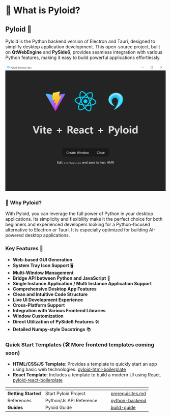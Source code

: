 # 💎 What is Pyloid?

## Pyloid 👋

Pyloid is the Python backend version of Electron and Tauri, designed to simplify desktop application development. This open-source project, built on **QtWebEngine** and **PySide6**, provides seamless integration with various Python features, making it easy to build powerful applications effortlessly.

![example_image](.gitbook/assets/example.png)

### 🚀 Why Pyloid?

With Pyloid, you can leverage the full power of Python in your desktop applications. Its simplicity and flexibility make it the perfect choice for both beginners and experienced developers looking for a Python-focused alternative to Electron or Tauri. It is especially optimized for building AI-powered desktop applications.

### Key Features 🚀

- **Web-based GUI Generation**
- **System Tray Icon Support** 🖥️
- **Multi-Window Management**
- **Bridge API between Python and JavaScript** 🌉
- **Single Instance Application / Multi Instance Application Support**
- **Comprehensive Desktop App Features**
- **Clean and Intuitive Code Structure**
- **Live UI Development Experience**
- **Cross-Platform Support**
- **Integration with Various Frontend Libraries**
- **Window Customization**
- **Direct Utilization of PySide6 Features** 🛠️
- **Detailed Numpy-style Docstrings** 📚

### Quick Start Templates (🛠️ More frontend templates coming soon)

- **HTML/CSS/JS Template**: Provides a template to quickly start an app using basic web technologies. [pyloid-html-boilerplate](https://github.com/pyloid/pyloid-html-boilerplate)
- **React Template**: Includes a template to build a modern UI using React. [pyloid-react-boilerplate](https://github.com/pyloid/pyloid-react-boilerplate)

<table data-view="cards"><thead><tr><th></th><th></th><th data-hidden data-card-cover data-type="files"></th><th data-hidden></th><th data-hidden data-card-target data-type="content-ref"></th></tr></thead><tbody><tr><td><strong>Getting Started</strong></td><td>Start Pyloid Project</td><td></td><td></td><td><a href="getting-started/prerequisites.md">prerequisites.md</a></td></tr><tr><td>References</td><td>Python/Js API Reference</td><td></td><td></td><td><a href="api/python-backend/">python-backend</a></td></tr><tr><td><strong>Guides</strong></td><td>Pyloid Guide</td><td></td><td></td><td><a href="guides/build-guide/">build-guide</a></td></tr></tbody></table>
